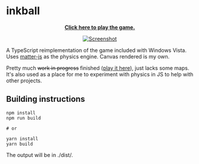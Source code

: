 # inkball

<p align="center">
    <a href="https://matsz.dev/inkball/">
        <strong>Click here to play the game.</strong>
    </a>
</p>

<p align="center">
    <a href="https://matsz.dev/inkball/">
        <img src="https://raw.githubusercontent.com/mat-sz/inkball/master/screenshot.png" alt="Screenshot">
    </a>
</p>

A TypeScript reimplementation of the game included with Windows Vista. Uses [matter-js](https://brm.io/matter-js/) as the physics engine. Canvas rendered is my own.

Pretty much ~~work in progress~~ finished ([play it here](https://matsz.dev/inkball/)), just lacks some maps. It's also used as a place for me to experiment with physics in JS to help with other projects.

## Building instructions

```
npm install
npm run build

# or

yarn install
yarn build
```

The output will be in ./dist/.